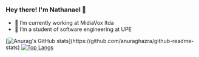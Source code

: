 ### Hey there! I'm Nathanael 👋

- 🔭 I’m currently working at MidiaVox ltda
- 🌱 I’m a student of software engineering at UPE

[![Anurag's GitHub stats](https://github-readme-stats.vercel.app/api?username=NathanaelCarauna&show_icons=true&theme=merko&custom_title='My_Github_Status')](https://github.com/anuraghazra/github-readme-stats)    
[![Top Langs](https://github-readme-stats.vercel.app/api/top-langs/?username=NathanaelCarauna&layout=compact&theme=merko)](https://github.com/anuraghazra/github-readme-stats)


